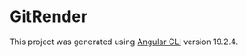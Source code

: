 # GitRender

This project was generated using [Angular CLI](https://github.com/angular/angular-cli) version 19.2.4.
